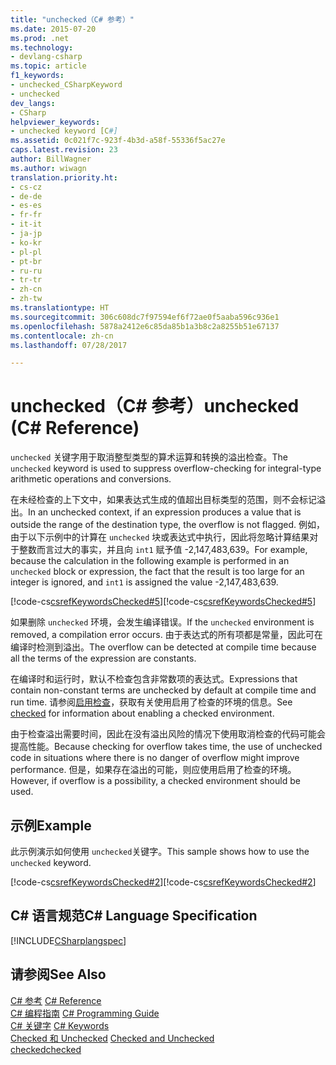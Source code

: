 ```yaml
---
title: "unchecked（C# 参考）"
ms.date: 2015-07-20
ms.prod: .net
ms.technology:
- devlang-csharp
ms.topic: article
f1_keywords:
- unchecked_CSharpKeyword
- unchecked
dev_langs:
- CSharp
helpviewer_keywords:
- unchecked keyword [C#]
ms.assetid: 0c021f7c-923f-4b3d-a58f-55336f5ac27e
caps.latest.revision: 23
author: BillWagner
ms.author: wiwagn
translation.priority.ht:
- cs-cz
- de-de
- es-es
- fr-fr
- it-it
- ja-jp
- ko-kr
- pl-pl
- pt-br
- ru-ru
- tr-tr
- zh-cn
- zh-tw
ms.translationtype: HT
ms.sourcegitcommit: 306c608dc7f97594ef6f72ae0f5aaba596c936e1
ms.openlocfilehash: 5878a2412e6c85da85b1a3b8c2a8255b51e67137
ms.contentlocale: zh-cn
ms.lasthandoff: 07/28/2017

---
```

# <a name="unchecked-c-reference"></a><span data-ttu-id="b6982-102">unchecked（C# 参考）</span><span class="sxs-lookup"><span data-stu-id="b6982-102">unchecked (C# Reference)</span></span>
<span data-ttu-id="b6982-103">`unchecked` 关键字用于取消整型类型的算术运算和转换的溢出检查。</span><span class="sxs-lookup"><span data-stu-id="b6982-103">The `unchecked` keyword is used to suppress overflow-checking for integral-type arithmetic operations and conversions.</span></span>  
  
 <span data-ttu-id="b6982-104">在未经检查的上下文中，如果表达式生成的值超出目标类型的范围，则不会标记溢出。</span><span class="sxs-lookup"><span data-stu-id="b6982-104">In an unchecked context, if an expression produces a value that is outside the range of the destination type, the overflow is not flagged.</span></span> <span data-ttu-id="b6982-105">例如，由于以下示例中的计算在 `unchecked` 块或表达式中执行，因此将忽略计算结果对于整数而言过大的事实，并且向 `int1` 赋予值 -2,147,483,639。</span><span class="sxs-lookup"><span data-stu-id="b6982-105">For example, because the calculation in the following example is performed in an `unchecked` block or expression, the fact that the result is too large for an integer is ignored, and `int1` is assigned the value -2,147,483,639.</span></span>  
  
 <span data-ttu-id="b6982-106">[!code-cs[csrefKeywordsChecked#5](../../../csharp/language-reference/keywords/codesnippet/CSharp/unchecked_1.cs)]</span><span class="sxs-lookup"><span data-stu-id="b6982-106">[!code-cs[csrefKeywordsChecked#5](../../../csharp/language-reference/keywords/codesnippet/CSharp/unchecked_1.cs)]</span></span>  
  
 <span data-ttu-id="b6982-107">如果删除 `unchecked` 环境，会发生编译错误。</span><span class="sxs-lookup"><span data-stu-id="b6982-107">If the `unchecked` environment is removed, a compilation error occurs.</span></span> <span data-ttu-id="b6982-108">由于表达式的所有项都是常量，因此可在编译时检测到溢出。</span><span class="sxs-lookup"><span data-stu-id="b6982-108">The overflow can be detected at compile time because all the terms of the expression are constants.</span></span>  
  
 <span data-ttu-id="b6982-109">在编译时和运行时，默认不检查包含非常数项的表达式。</span><span class="sxs-lookup"><span data-stu-id="b6982-109">Expressions that contain non-constant terms are unchecked by default at compile time and run time.</span></span> <span data-ttu-id="b6982-110">请参阅[启用检查](../../../csharp/language-reference/keywords/checked.md)，获取有关使用启用了检查的环境的信息。</span><span class="sxs-lookup"><span data-stu-id="b6982-110">See [checked](../../../csharp/language-reference/keywords/checked.md) for information about enabling a checked environment.</span></span>  
  
 <span data-ttu-id="b6982-111">由于检查溢出需要时间，因此在没有溢出风险的情况下使用取消检查的代码可能会提高性能。</span><span class="sxs-lookup"><span data-stu-id="b6982-111">Because checking for overflow takes time, the use of unchecked code in situations where there is no danger of overflow might improve performance.</span></span> <span data-ttu-id="b6982-112">但是，如果存在溢出的可能，则应使用启用了检查的环境。</span><span class="sxs-lookup"><span data-stu-id="b6982-112">However, if overflow is a possibility, a checked environment should be used.</span></span>  
  
## <a name="example"></a><span data-ttu-id="b6982-113">示例</span><span class="sxs-lookup"><span data-stu-id="b6982-113">Example</span></span>  
 <span data-ttu-id="b6982-114">此示例演示如何使用 `unchecked`关键字。</span><span class="sxs-lookup"><span data-stu-id="b6982-114">This sample shows how to use the `unchecked` keyword.</span></span>  
  
 <span data-ttu-id="b6982-115">[!code-cs[csrefKeywordsChecked#2](../../../csharp/language-reference/keywords/codesnippet/CSharp/unchecked_2.cs)]</span><span class="sxs-lookup"><span data-stu-id="b6982-115">[!code-cs[csrefKeywordsChecked#2](../../../csharp/language-reference/keywords/codesnippet/CSharp/unchecked_2.cs)]</span></span>  
  
## <a name="c-language-specification"></a><span data-ttu-id="b6982-116">C# 语言规范</span><span class="sxs-lookup"><span data-stu-id="b6982-116">C# Language Specification</span></span>  
 [!INCLUDE[CSharplangspec](~/includes/csharplangspec-md.md)]  
  
## <a name="see-also"></a><span data-ttu-id="b6982-117">请参阅</span><span class="sxs-lookup"><span data-stu-id="b6982-117">See Also</span></span>  
 <span data-ttu-id="b6982-118">[C# 参考](../../../csharp/language-reference/index.md) </span><span class="sxs-lookup"><span data-stu-id="b6982-118">[C# Reference](../../../csharp/language-reference/index.md) </span></span>  
 <span data-ttu-id="b6982-119">[C# 编程指南](../../../csharp/programming-guide/index.md) </span><span class="sxs-lookup"><span data-stu-id="b6982-119">[C# Programming Guide](../../../csharp/programming-guide/index.md) </span></span>  
 <span data-ttu-id="b6982-120">[C# 关键字](../../../csharp/language-reference/keywords/index.md) </span><span class="sxs-lookup"><span data-stu-id="b6982-120">[C# Keywords](../../../csharp/language-reference/keywords/index.md) </span></span>  
 <span data-ttu-id="b6982-121">[Checked 和 Unchecked](../../../csharp/language-reference/keywords/checked-and-unchecked.md) </span><span class="sxs-lookup"><span data-stu-id="b6982-121">[Checked and Unchecked](../../../csharp/language-reference/keywords/checked-and-unchecked.md) </span></span>  
 [<span data-ttu-id="b6982-122">checked</span><span class="sxs-lookup"><span data-stu-id="b6982-122">checked</span></span>](../../../csharp/language-reference/keywords/checked.md)

